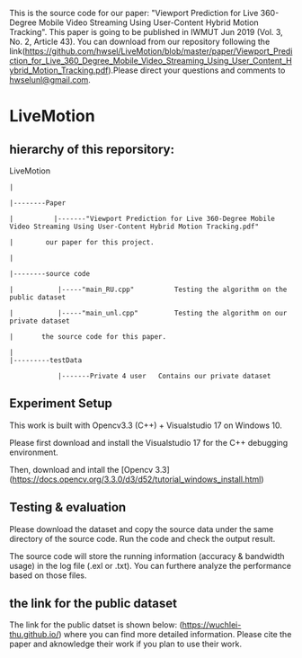 This is the source code for our paper: "Viewport Prediction for Live 360-Degree Mobile Video Streaming Using User-Content Hybrid Motion Tracking". This paper is going to be published in IWMUT Jun 2019 (Vol. 3, No. 2, Article 43). You can download from our repository following the link(https://github.com/hwsel/LiveMotion/blob/master/paper/Viewport_Prediction_for_Live_360_Degree_Mobile_Video_Streaming_Using_User_Content_Hybrid_Motion_Tracking.pdf).Please direct your questions and comments to hwselunl@gmail.com.

# LiveMotion

## hierarchy of this reporsitory:

LiveMotion

    |

    |--------Paper 

    |          |-------"Viewport Prediction for Live 360-Degree Mobile Video Streaming Using User-Content Hybrid Motion Tracking.pdf"

    |        our paper for this project.
    
    |
    
    |--------source code
    
    |           |-----"main_RU.cpp"          Testing the algorithm on the public dataset
    
    |           |-----"main_unl.cpp"         Testing the algorithm on our private dataset
    
    |       the source code for this paper.
    
    |
    |---------testData
    
                |-------Private 4 user   Contains our private dataset
    


## Experiment Setup

This work is built with Opencv3.3 (C++) + Visualstudio 17 on Windows 10. 

Please first download and install the Visualstudio 17 for the C++ debugging environment. 

Then, download and intall the [Opencv 3.3] (https://docs.opencv.org/3.3.0/d3/d52/tutorial_windows_install.html)

## Testing & evaluation

Please download the dataset and copy the source data under the same directory of the source code. Run the code and check the output result.

The source code will store the running information (accuracy & bandwidth usage) in the log file (.exl or .txt). You can furthere analyze the performance based on those files.

## the link for the public dataset

The link for the public datset is shown below:
(https://wuchlei-thu.github.io/) 
where you can find more detailed information.
Please cite the paper and aknowledge their work if you plan to use their work.
